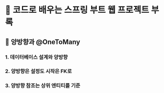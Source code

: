 # 📖 코드로 배우는 스프링 부트 웹 프로젝트 부록

## 👐 양방향과 @OneToMany

### 1. 데이터베이스 설계와 양방향
### 2. 양방향은 설정도 시작은 FK로
### 3. 양방향 참조는 상위 엔티티를 기준 
